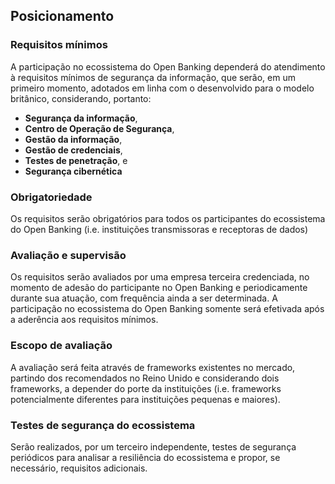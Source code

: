 ## Posicionamento

### Requisitos mínimos

A participação no ecossistema do Open Banking dependerá do atendimento à requisitos mínimos de segurança da informação, que serão, em um primeiro momento, adotados em linha com o desenvolvido para o modelo britânico, considerando, portanto:

 * **Segurança da informação**,
 * **Centro de Operação de Segurança**,
 * **Gestão da informação**,
 * **Gestão de credenciais**,
 * **Testes de penetração**, e
 * **Segurança cibernética**

### Obrigatoriedade
Os requisitos serão obrigatórios para todos os participantes do ecossistema do Open Banking (i.e. instituições transmissoras e receptoras de dados)

### Avaliação e supervisão
Os requisitos serão avaliados por uma empresa terceira credenciada, no momento de adesão do participante no Open Banking e periodicamente durante sua atuação, com frequência ainda a ser determinada. A participação no ecossistema do Open Banking somente será efetivada após a aderência aos requisitos mínimos.

### Escopo de avaliação
A avaliação será feita através de frameworks existentes no mercado, partindo dos recomendados no Reino Unido e considerando dois frameworks, a depender do porte da instituições (i.e. frameworks potencialmente diferentes para instituições pequenas e maiores).

### Testes de segurança do ecossistema
Serão realizados, por um terceiro independente, testes de segurança periódicos para analisar a resiliência do ecossistema e propor, se necessário, requisitos adicionais.
